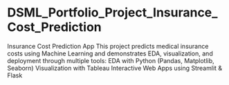 # DSML_Portfolio_Project_Insurance_Cost_Prediction
Insurance Cost Prediction App  This project predicts medical insurance costs using Machine Learning and demonstrates EDA, visualization, and deployment through multiple tools:  EDA with Python (Pandas, Matplotlib, Seaborn)  Visualization with Tableau  Interactive Web Apps using Streamlit &amp; Flask
